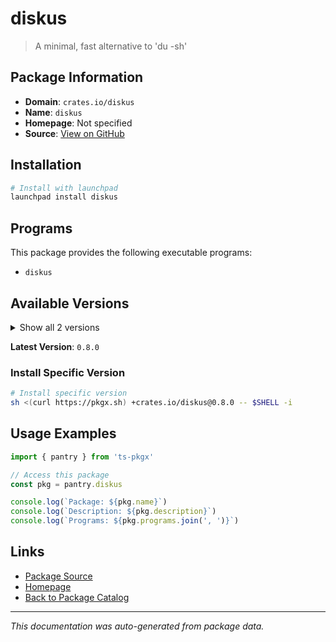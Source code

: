 # diskus

> A minimal, fast alternative to 'du -sh'

## Package Information

- **Domain**: `crates.io/diskus`
- **Name**: `diskus`
- **Homepage**: Not specified
- **Source**: [View on GitHub](https://github.com/pkgxdev/pantry/tree/main/projects/crates.io/diskus/package.yml)

## Installation

```bash
# Install with launchpad
launchpad install diskus
```

## Programs

This package provides the following executable programs:

- `diskus`

## Available Versions

<details>
<summary>Show all 2 versions</summary>

- `0.8.0`, `0.7.0`

</details>

**Latest Version**: `0.8.0`

### Install Specific Version

```bash
# Install specific version
sh <(curl https://pkgx.sh) +crates.io/diskus@0.8.0 -- $SHELL -i
```

## Usage Examples

```typescript
import { pantry } from 'ts-pkgx'

// Access this package
const pkg = pantry.diskus

console.log(`Package: ${pkg.name}`)
console.log(`Description: ${pkg.description}`)
console.log(`Programs: ${pkg.programs.join(', ')}`)
```

## Links

- [Package Source](https://github.com/pkgxdev/pantry/tree/main/projects/crates.io/diskus/package.yml)
- [Homepage](#)
- [Back to Package Catalog](../package-catalog.md)

---

*This documentation was auto-generated from package data.*
